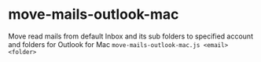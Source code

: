 # move-mails-outlook-mac
Move read mails from default Inbox and its sub folders to specified account and folders for Outlook for Mac
```move-mails-outlook-mac.js <email> <folder>```
